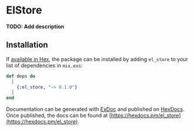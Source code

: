 # ElStore

**TODO: Add description**

## Installation

If [available in Hex](https://hex.pm/docs/publish), the package can be installed
by adding `el_store` to your list of dependencies in `mix.exs`:

```elixir
def deps do
  [
    {:el_store, "~> 0.1.0"}
  ]
end
```

Documentation can be generated with [ExDoc](https://github.com/elixir-lang/ex_doc)
and published on [HexDocs](https://hexdocs.pm). Once published, the docs can
be found at [https://hexdocs.pm/el_store](https://hexdocs.pm/el_store).

